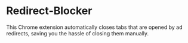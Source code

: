 # Redirect-Blocker
This Chrome extension automatically closes tabs that are opened by ad redirects, saving you the hassle of closing them manually.
